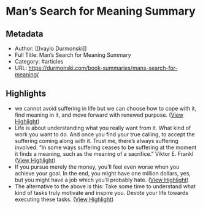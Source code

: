 # Man’s Search for Meaning Summary

## Metadata
- Author: [[Ivaylo Durmonski]]
- Full Title: Man’s Search for Meaning Summary
- Category: #articles
- URL: https://durmonski.com/book-summaries/mans-search-for-meaning/

## Highlights
- we cannot avoid suffering in life but we can choose how to cope with it, find meaning in it, and move forward with renewed purpose. ([View Highlight](https://instapaper.com/read/1510745073/19728862))
- Life is about understanding what you really want from it. What kind of work you want to do. And once you find your true calling, to accept the suffering coming along with it. Trust me, there’s always suffering involved.
  “In some ways suffering ceases to be suffering at the moment it finds a meaning, such as the meaning of a sacrifice.” Viktor E. Frankl ([View Highlight](https://instapaper.com/read/1510745073/19728864))
- If you pursue merely the money, you’ll feel even worse when you achieve your goal. In the end, you might have one million dollars, yes, but you might have a job which you’ll probably hate. ([View Highlight](https://instapaper.com/read/1510745073/19728869))
- The alternative to the above is this: Take some time to understand what kind of tasks truly motivate and inspire you. Devote your life towards executing these tasks. ([View Highlight](https://instapaper.com/read/1510745073/19728871))
